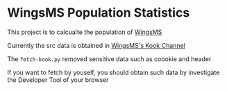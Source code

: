 # WingsMS Population Statistics

This project is to calcualte the population of [WingsMS](https://www.wingstory.net)

Currently the src data is obtained in [WingsMS's Kook Channel](https://www.kookapp.cn/app/invite/m1VDa1)

The `fetch-kook.py` removed sensitive data such as coookie and header

If you want to fetch by youself, you should obtain such data by investigate the Developer Tool of your browser

